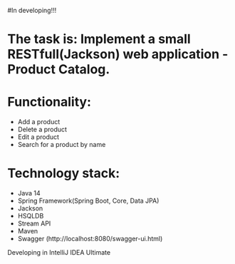#In developing!!!
# The task is: Implement a small RESTfull(Jackson) web application - Product Catalog.

# Functionality: 
* Add a product
* Delete a product
* Edit a product
* Search for a product by name

# Technology stack: 
* Java 14
* Spring Framework(Spring Boot, Core, Data JPA)
* Jackson
* HSQLDB
* Stream API
* Maven
* Swagger (http://localhost:8080/swagger-ui.html)

Developing in IntelliJ IDEA Ultimate
